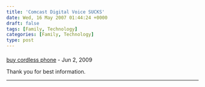 ```yaml
---
title: 'Comcast Digital Voice SUCKS'
date: Wed, 16 May 2007 01:44:24 +0000
draft: false
tags: [Family, Technology]
categories: [Family, Technology]
type: post
---
```



#### 
[buy cordless phone](http://buy-coreless-phone.com "sidrsjakess@yahoo.com") - <time datetime="2009-06-23 10:03:07">Jun 2, 2009</time>

Thank you for best information.
<hr />
